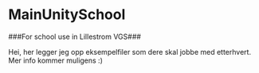 # MainUnitySchool

###For school use in Lillestrom VGS###

Hei, her legger jeg opp eksempelfiler som dere skal jobbe med etterhvert. Mer info kommer muligens :)
